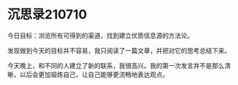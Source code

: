 # 沉思录210710

今日目标：浏览所有可得到的渠道，找到建立优质信息源的方法论。

发现做到今天的目标并不容易，我只阅读了一篇文章，并把对它的思考总结下来。

今天晚上，和不同的人建立了新的联系，我很高兴。我的第一次发言并不是那么清晰，以后会更加锻炼自己，让自己能够更流畅地表达观点。

